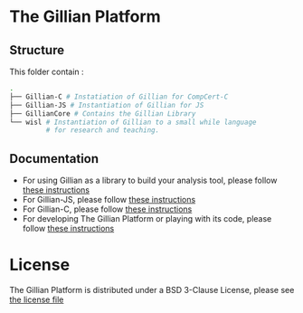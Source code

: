 # The Gillian Platform

## Structure

This folder contain :

```bash
.
├── Gillian-C # Instatiation of Gillian for CompCert-C
├── Gillian-JS # Instantiation of Gillian for JS
├── GillianCore # Contains the Gillian Library
└── wisl # Instantiation of Gillian to a small while language
         # for research and teaching.
```

## Documentation

- For using Gillian as a library to build your analysis tool, please follow [these instructions](https://gillianplatform.github.io/docs/start)
- For Gillian-JS, please follow [these instructions](https://gillianplatform.github.io/docs/js/intro)
- For Gillian-C, please follow [these instructions](https://gillianplatform.github.io/docs/c/intro)
- For developing The Gillian Platform or playing with its code, please follow [these instructions](https://gillianplatform.github.io/docs/development/install)


# License
The Gillian Platform is distributed under a BSD 3-Clause License, please see [the license file](./LICENSE)